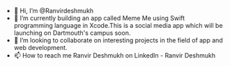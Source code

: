 - 👋 Hi, I’m @Ranvirdeshmukh
- 🌱 I’m currently building an app called Meme Me using Swift programming language in Xcode.This is a social media app which will be launching on Dartmouth's campus soon. 
- 💞️ I’m looking to collaborate on interesting projects in the field of app and web development.
- 📫 How to reach me Ranvir Deshmukh on LinkedIn - Ranvir Deshmukh

<!---
Ranvirdeshmukh/Ranvirdeshmukh is a ✨ special ✨ repository because its `README.md` (this file) appears on your GitHub profile.
You can click the Preview link to take a look at your changes.
--->
